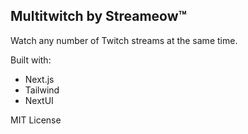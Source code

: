 ## Multitwitch by Streameow™

Watch any number of Twitch streams at the same time.

Built with:
- Next.js
- Tailwind
- NextUI

MIT License